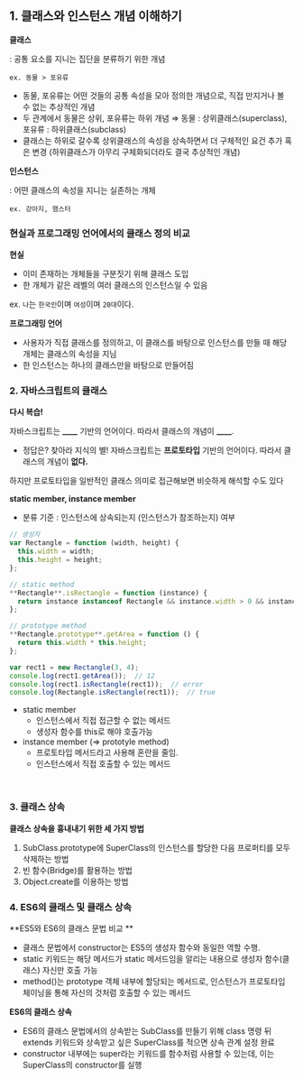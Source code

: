 ## 1. 클래스와 인스턴스 개념 이해하기

**클래스**

: 공통 요소를 지니는 집단을 분류하기 위한 개념

`ex. 동물 > 포유류`

- 동물, 포유류는 어떤 것들의 공통 속성을 모아 정의한 개념으로, 직접 만지거나 볼 수 없는 추상적인 개념
- 두 관계에서 동물은 상위, 포유류는 하위 개념
  ⇒ 동물 : 상위클래스(superclass), 포유류 : 하위클래스(subclass)
- 클래스는 하위로 갈수록 상위클래스의 속성을 상속하면서 더 구체적인 요건 추가 혹은 변경
  (하위클래스가 아무리 구체화되더라도 결국 추상적인 개념)

**인스턴스**

: 어떤 클래스의 속성을 지니는 실존하는 개체

`ex. 강아지, 햄스터`

### 현실과 프로그래밍 언어에서의 클래스 정의 비교

**현실**

- 이미 존재하는 개체들을 구분짓기 위해 클래스 도입
- 한 개체가 같은 레벨의 여러 클래스의 인스턴스일 수 있음

ex. `나`는 `한국인`이며 `여성`이며 `20대`이다.

**프로그래밍 언어**

- 사용자가 직접 클래스를 정의하고, 이 클래스를 바탕으로 인스턴스를 만들 때 해당 개체는 클래스의 속성을 지님
- 한 인스턴스는 하나의 클래스만을 바탕으로 만들어짐

### 2. 자바스크립트의 클래스

**다시 복습!**

자바스크립트는 **\_\_\_\_** 기반의 언어이다. 따라서 클래스의 개념이 **\_\_\_\_**.

- 정답은? 찾아라 지식의 별!
  자바스크립트는 **프로토타입** 기반의 언어이다. 따라서 클래스의 개념이 **없다.**

하지만 프로토타입을 일반적인 클래스 의미로 접근해보면 비슷하게 해석할 수도 있다

**static member, instance member**

- 분류 기준 : 인스턴스에 상속되는지 (인스턴스가 참조하는지) 여부

```jsx
// 생성자
var Rectangle = function (width, height) {
  this.width = width;
  this.height = height;
};

// static method
**Rectangle**.isRectangle = function (instance) {
  return instance instanceof Rectangle && instance.width > 0 && instance.height > 0;
};

// prototype method
**Rectangle.prototype**.getArea = function () {
  return this.width * this.height;
};

var rect1 = new Rectangle(3, 4);
console.log(rect1.getArea());  // 12
console.log(rect1.isRectangle(rect1));  // error
console.log(Rectangle.isRectangle(rect1));  // true
```

- static member
  - 인스턴스에서 직접 접근할 수 없는 메서드
  - 생성자 함수를 this로 해야 호출가능
- instance member (⇒ prototyle method)
  - 프로토타입 메서드라고 사용해 혼란을 줄임.
  - 인스턴스에서 직접 호출할 수 있는 메서드

<br />

### 3. 클래스 상속

**클래스 상속을 흉내내기 위한 세 가지 방법**

1. SubClass.prototype에 SuperClass의 인스턴스를 할당한 다음 프로퍼티를 모두 삭제하는 방법
2. 빈 함수(Bridge)를 활용하는 방법
3. Object.create를 이용하는 방법

### 4. ES6의 클래스 및 클래스 상속

**ES5와 ES6의 클래스 문법 비교 **

- 클래스 문법에서 constructor는 ES5의 생성자 함수와 동일한 역할 수행.
- static 키워드는 해당 메서드가 static 메서드임을 알리는 내용으로 생성자 함수(클래스) 자신만 호출 가능
- method()는 prototype 객체 내부에 할당되는 메서드로, 인스턴스가 프로토타입 체이닝을 통해 자신의 것처럼 호출할 수 있는 메서드

**ES6의 클래스 상속**

- ES6의 클래스 문법에서의 상속받는 SubClass를 만들기 위해 class 명령 뒤 extends 키워드와 상속받고 싶은 SuperClass를 적으면 상속 관계 설정 완료
- constructor 내부에는 super라는 키워드를 함수처럼 사용할 수 있는데,
  이는 SuperClass의 constructor를 실행
